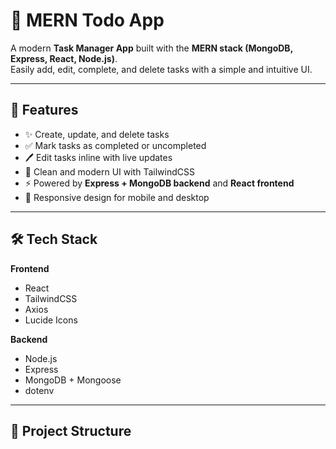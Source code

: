 # 📝 MERN Todo App

A modern **Task Manager App** built with the **MERN stack (MongoDB, Express, React, Node.js)**.  
Easily add, edit, complete, and delete tasks with a simple and intuitive UI.

---

## 🚀 Features

- ✨ Create, update, and delete tasks  
- ✅ Mark tasks as completed or uncompleted  
- 🖊️ Edit tasks inline with live updates  
- 🎨 Clean and modern UI with TailwindCSS  
- ⚡ Powered by **Express + MongoDB backend** and **React frontend**  
- 📱 Responsive design for mobile and desktop  

---

## 🛠️ Tech Stack

**Frontend**  
- React  
- TailwindCSS  
- Axios  
- Lucide Icons  

**Backend**  
- Node.js  
- Express  
- MongoDB + Mongoose  
- dotenv  

---

## 📂 Project Structure

